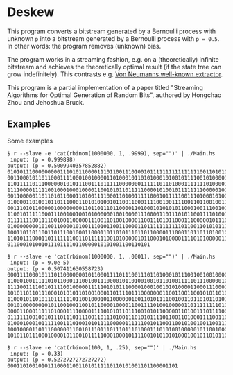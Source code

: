 Deskew
======

This program converts a bitstream generated by a Bernoulli process with unknown `p` into a bitstream generated by a Bernoulli process with `p = 0.5`.
In other words: the program removes (unknown) bias.

The program works in a streaming fashion, e.g. on a (theoretically) infinite bitstream and achieves the theoretically optimal result (if the state tree can grow indefinitely).
This contrasts e.g. [Von Neumanns well-known extractor](https://en.wikipedia.org/wiki/Randomness_extractor#Von_Neumann_extractor). 

This program is a partial implementation of a paper titled "Streaming Algorithms for Optimal Generation of Random Bits", authored by Hongchao Zhou and Jehoshua Bruck.

Examples
--------

Some examples

```
$ r --slave -e 'cat(rbinom(1000000, 1, .9999), sep="")' | ./Main.hs 
 input: (p = 0.999898)
output: (p = 0.5009940357852882)
01010111000000000111010110000111011001110100101111111111111111001101010101001101
00110001011011000111100010010000110100010110101000101001011110010100001101101001
11011111011100000010101110011101111100000001111110110100011111110100001001000001
11110000111110010001000100001100101011011111000010100101111111100000101011110010
00110000011011010110001101001111000110100111110001011111001110100010100000011100
01000011010010110111000110101010010110011000111100100111100110110010011001111000
00111010110000010000000011011011101100001101000101010101100010011100101000000000
11001011111000111001001001010000001001000011100001101110101100111101001010000111
01111111001111001001100000111001101001000011001110101100011100000101110010110111
01000000001010011000010100111010110011000011011111111111011001101010111000100010
10011011011001101110010001100011011010111011011000011100011011011010010111011110
11010111000110111111100110111111001010000010110001010000111101010000011000001101
0110001010010111011110110000010101001100110101

$ r --slave -e 'cat(rbinom(1000000, 1, .0001), sep="")' | ./Main.hs 
 input: (p = 9.0e-5)
output: (p = 0.507411630558723)
00011110001011101100000001011000111101110011101101000101110010010010000010110011
11000100111110101100011100100111000010110100100101101001111101110000010111001111
11110011110010111100100000111110101011100001000100101010000110001110001000100111
10101101101110001010101101001000110111101110000000110011001100101011010000110010
11000101101011011111101100100010110000001001101011110010011011010110101100100111
00101000000101011001001100101100001000011001111010010000011011111111010010000101
00001100011111010001111000011110101011011100101011000001101001110111100001110101
01111110010010111011101111001101110100111010101111011001101000111100110001101101
01000100010111110011101001010111100000111111001011001100101001001100111011101001
10010000110111000000110010111011101110111010001110101001000001011001000011101001
10101101110001000010110010111110001000101111001010101010001001011010110101000

$ r --slave -e 'cat(rbinom(100, 1, .25), sep="")' | ./Main.hs 
 input: (p = 0.33)
output: (p = 0.5272727272727272)
0001101001010111000110011010111110110101001101100001101
```
